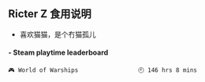 ## Ricter Z 食用说明
- 喜欢猫猫，是个冇猫孤儿

<!-- steam-box start -->
#### - Steam playtime leaderboard
```text
🎮 World of Warships                 🕘 146 hrs 8 mins
```
<!-- Powered by https://github.com/YouEclipse/steam-box . -->
<!-- steam-box end -->
